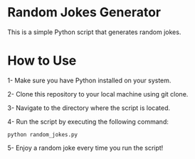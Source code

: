 # Random Jokes Generator
This is a simple Python script that generates random jokes.

# How to Use
1- Make sure you have Python installed on your system.

2- Clone this repository to your local machine using git clone.

3- Navigate to the directory where the script is located.

4- Run the script by executing the following command:

```
python random_jokes.py
```

5- Enjoy a random joke every time you run the script!

